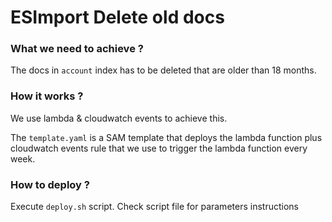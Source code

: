 # ESImport Delete old docs
### What we need to achieve ?
The docs in `account` index has to be deleted that are older than 18 months.

### How it works ?
We use lambda & cloudwatch events to achieve this.

The `template.yaml` is a SAM template that deploys the lambda function plus cloudwatch events rule that we use to trigger the lambda function every week. 

### How to deploy ?
Execute `deploy.sh` script. Check script file for parameters instructions